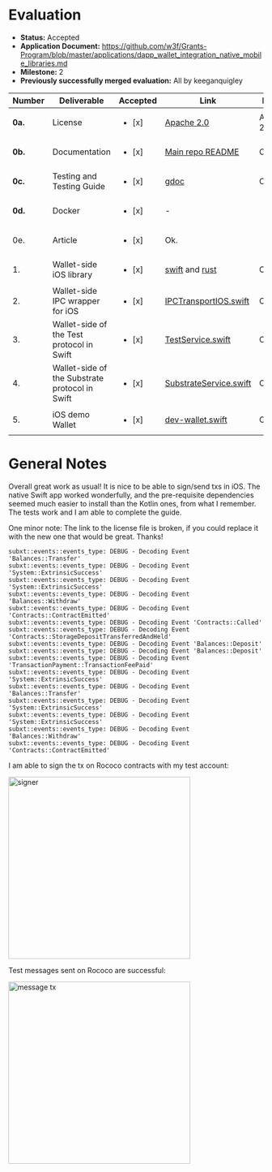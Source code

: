 # Evaluation

- **Status:** Accepted
- **Application Document:** https://github.com/w3f/Grants-Program/blob/master/applications/dapp_wallet_integration_native_mobile_libraries.md
- **Milestone:** 2
- **Previously successfully merged evaluation:** All by keeganquigley

| Number | Deliverable | Accepted | Link | Notes |
| ------------- | ------------- | ------------- | ------------- | ------------- |
| **0a.** | License | <ul><li>[x] </li></ul> | [Apache 2.0](https://github.com/tesseract-one/Tesseract.swift/blob/main/LICENSE) | Apache 2.0 |
| **0b.** | Documentation | <ul><li>[x] </li></ul> | [Main repo README](https://github.com/tesseract-one/Tesseract.swift) | Ok. |
| **0c.** | Testing and Testing Guide | <ul><li>[x] </li></ul> | [gdoc](https://docs.google.com/document/d/1WpMTmoAHAiXByvrWH65Z6T2L-tGhdwrnlA77Nf_9-ks) | Ok. |
| **0d.** | Docker | <ul><li>[x] </li></ul> | - |
| 0e. | Article | <ul><li>[x] </li></ul> | Ok. |
| 1. | Wallet-side iOS library | <ul><li>[x] </li></ul> | [swift](https://github.com/tesseract-one/Tesseract.swift/tree/master/Sources/TesseractService) and [rust](https://github.com/tesseract-one/Tesseract.swift/tree/master/Rust/tesseract) | Ok. |
| 2. | Wallet-side IPC wrapper for iOS | <ul><li>[x] </li></ul> | [IPCTransportIOS.swift](https://github.com/tesseract-one/Tesseract.swift/blob/master/Sources/TesseractTransportsService/iOS/IPCTransportIOS.swift) | Ok. |
| 3. | Wallet-side of the Test protocol in Swift | <ul><li>[x] </li></ul> | [TestService.swift](https://github.com/tesseract-one/Tesseract.swift/blob/master/Sources/TesseractShared/TestService.swift) | Ok. |
| 4. | Wallet-side of the Substrate protocol in Swift | <ul><li>[x] </li></ul> | [SubstrateService.swift](https://github.com/tesseract-one/Tesseract.swift/blob/master/Sources/TesseractShared/SubstrateService.swift) | Ok. |
| 5. | iOS demo Wallet | <ul><li>[x] </li></ul> | [dev-wallet.swift](https://github.com/tesseract-one/dev-wallet.swift/) | Ok. |

# General Notes

Overall great work as usual! It is nice to be able to sign/send txs in iOS. The native Swift app worked wonderfully, and the pre-requisite dependencies seemed much easier to install than the Kotlin ones, from what I remember. The tests work and I am able to complete the guide.

One minor note: The link to the license file is broken, if you could replace it with the new one that would be great. Thanks!

```
subxt::events::events_type: DEBUG - Decoding Event 'Balances::Transfer'
subxt::events::events_type: DEBUG - Decoding Event 'System::ExtrinsicSuccess'
subxt::events::events_type: DEBUG - Decoding Event 'System::ExtrinsicSuccess'
subxt::events::events_type: DEBUG - Decoding Event 'Balances::Withdraw'
subxt::events::events_type: DEBUG - Decoding Event 'Contracts::ContractEmitted'
subxt::events::events_type: DEBUG - Decoding Event 'Contracts::Called'
subxt::events::events_type: DEBUG - Decoding Event 'Contracts::StorageDepositTransferredAndHeld'
subxt::events::events_type: DEBUG - Decoding Event 'Balances::Deposit'
subxt::events::events_type: DEBUG - Decoding Event 'Balances::Deposit'
subxt::events::events_type: DEBUG - Decoding Event 'TransactionPayment::TransactionFeePaid'
subxt::events::events_type: DEBUG - Decoding Event 'System::ExtrinsicSuccess'
subxt::events::events_type: DEBUG - Decoding Event 'Balances::Transfer'
subxt::events::events_type: DEBUG - Decoding Event 'System::ExtrinsicSuccess'
subxt::events::events_type: DEBUG - Decoding Event 'System::ExtrinsicSuccess'
subxt::events::events_type: DEBUG - Decoding Event 'Balances::Withdraw'
subxt::events::events_type: DEBUG - Decoding Event 'Contracts::ContractEmitted'
```
I am able to sign the tx on Rococo contracts with my test account:

<img width="359" alt="signer" src="https://github.com/w3f/Grant-Milestone-Delivery/assets/35080151/90c78a4b-8ba8-4f00-b223-b7b1473b08b0">

Test messages sent on Rococo are successful:

<img width="359" alt="message tx" src="https://github.com/w3f/Grant-Milestone-Delivery/assets/35080151/f48cff9c-8d58-4a15-a6c5-416862981104">
